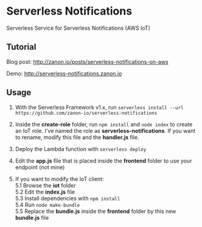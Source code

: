 # Serverless Notifications
Serverless Service for Serverless Notifications (AWS IoT)

## Tutorial

Blog post: http://zanon.io/posts/serverless-notifications-on-aws

Demo: http://serverless-notifications.zanon.io

## Usage

1. With the Serverless Framework v1.x, run `serverless install --url https://github.com/zanon-io/serverless-notifications`

2. Inside the **create-role** folder, run `npm install` and `node index` to create an IoT role. I've named the role as **serverless-notifications**. If you want to rename, modify this file and the **handler.js** file.

3. Deploy the Lambda function with `serverless deploy`

4. Edit the **app.js** file that is placed inside the **frontend** folder to use your endpoint (not mine)

5. If you want to modify the IoT client:  
    5.1 Browse the **iot** folder  
    5.2 Edit the **index.js** file   
    5.3 Install dependencies with `npm install`      
    5.4 Run `node make-bundle`  
    5.5 Replace the **bundle.js** inside the **frontend** folder by this new **bundle.js** file  
